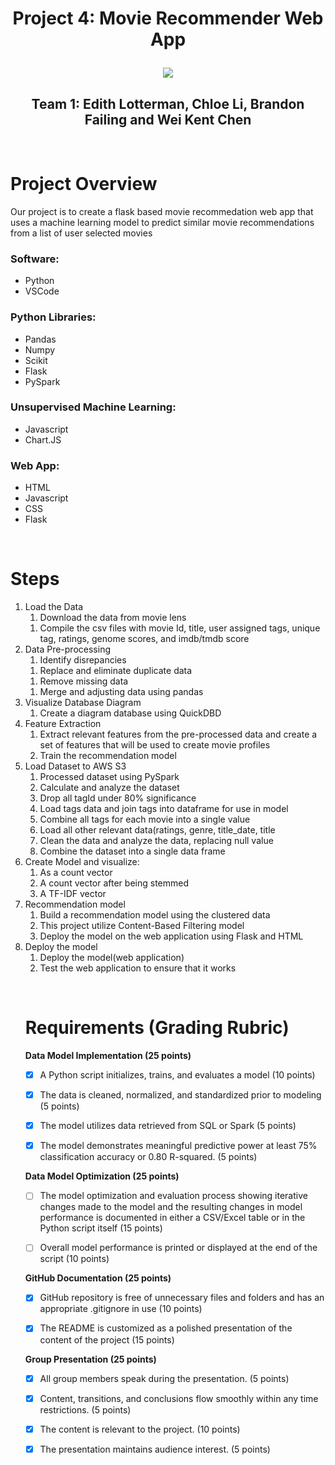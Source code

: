 <h1 align="center">Project 4: Movie Recommender Web App</h1)
<br>
<p>
<p align="center">
<img src=https://cdn.technadu.com/wp-content/uploads/2017/12/Create-a-library-in-kodi-Featured.jpg>
<h2 align="center">Team 1: Edith Lotterman, Chloe Li, Brandon Failing and Wei Kent Chen</h2></center>
</p>
<br>
<p>

<h1>Project Overview</h1>

Our project is to create a flask based movie recommedation web app that uses a machine learning model to predict similar movie recommendations from a list of user selected movies<p>

<h3>Software:</h3>
<ul>
<li>Python
<li>VSCode
</ul>
<h3>Python Libraries:</h3>
<ul>
<li>Pandas
<li>Numpy
<li>Scikit
<li>Flask
<li>PySpark
</ul>
<h3>Unsupervised Machine Learning:</h3>
<ul>
<li>Javascript
<li>Chart.JS
</ul>
<h3>Web App:</h3>
<ul>
<li>HTML
<li>Javascript
<li>CSS
<li>Flask
</ul>
</p>
<br>
<p>
<h1>Steps</h1>
<ol>
<li>Load the Data
<ol>
<li>Download the data from movie lens</li>
</ol>
<ol>
<li>Compile the csv files with movie Id, title, user assigned tags, unique tag, ratings, genome scores, and imdb/tmdb score</li>
</ol>  
<li>Data Pre-processing 
<ol>
<li>Identify disrepancies</li>
</ol>
<ol>
<li>Replace and eliminate duplicate data</li>
</ol>
<ol>
<li>Remove missing data</li>
</ol>
<ol>
<li>Merge and adjusting data using pandas</li>
</ol>
<li>Visualize Database Diagram
<ol>
<li>Create a diagram database using QuickDBD</li>
</ol>
<li>Feature Extraction
<ol>
<li>Extract relevant features from the pre-processed data and create a set of features that will be used to create movie profiles</li>
<li>Train the recommendation model</li>
</ol>
<li>Load Dataset to AWS S3
<ol>
<li>Processed dataset using PySpark </li>
<li>Calculate and analyze the dataset</li>
<li>Drop all tagId under 80% significance </li>
<li>Load tags data and join tags into dataframe for use in model</li>
<li>Combine all tags for each movie into a single value </li>
<li>Load all other relevant data(ratings, genre, title_date, title</li>
<li>Clean the data and analyze the data, replacing null value</li>
<li>Combine the dataset into a single data frame</li>
</ol>
<li>Create Model and visualize:
<ol>
<li>As a count vector </li>
<li>A count vector after being stemmed </li>
<li>A TF-IDF vector</li>
</ol>
<li>Recommendation model
<ol>
<li>Build a recommendation model using the clustered data</li>
<li>This project utilize Content-Based Filtering model</li>
<li>Deploy the model on the web application using Flask and HTML</li>
</ol>
<li>Deploy the model 
<ol>
<li>Deploy the model(web application)</li>
<li>Test the web application to ensure that it works</li>
</ol>
</p>
<br>
<p>
<h1>Requirements (Grading Rubric)</h1>
<b>Data Model Implementation (25 points)</b>

- [X] A Python script initializes, trains, and evaluates a model (10 points)

- [X] The data is cleaned, normalized, and standardized prior to modeling (5 points)

- [X] The model utilizes data retrieved from SQL or Spark (5 points)

- [X] The model demonstrates meaningful predictive power at least 75% classification accuracy or 0.80 R-squared. (5 points)

<b>Data Model Optimization (25 points)</b>

- [ ] The model optimization and evaluation process showing iterative changes made to the model and the resulting changes in model performance is documented in either a CSV/Excel table or in the Python script itself (15 points)

- [ ] Overall model performance is printed or displayed at the end of the script (10 points)

<b>GitHub Documentation (25 points)</b>

- [X] GitHub repository is free of unnecessary files and folders and has an appropriate .gitignore in use (10 points)

- [X] The README is customized as a polished presentation of the content of the project (15 points)

<b>Group Presentation (25 points)</b>
- [X] All group members speak during the presentation. (5 points)

- [X] Content, transitions, and conclusions flow smoothly within any time restrictions. (5 points)

- [X] The content is relevant to the project. (10 points)

- [X] The presentation maintains audience interest. (5 points)


